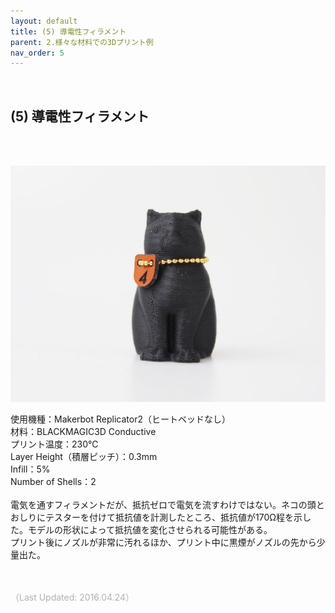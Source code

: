 ```yaml
---
layout: default
title: (5) 導電性フィラメント
parent: 2.様々な材料での3Dプリント例
nav_order: 5
---
```


<br>

## (5) 導電性フィラメント
<br><br>

<p><img src="assets/03/04.jpg"/></p>

使用機種：Makerbot Replicator2（ヒートベッドなし）<br>
材料：BLACKMAGIC3D Conductive<br>
プリント温度：230℃<br>
Layer Height（積層ピッチ）：0.3mm<br>
Infill：5%<br>
Number of Shells：2<br>
<br>
電気を通すフィラメントだが、抵抗ゼロで電気を流すわけではない。ネコの頭とおしりにテスターを付けて抵抗値を計測したところ、抵抗値が170Ω程を示した。モデルの形状によって抵抗値を変化させられる可能性がある。<br>
プリント後にノズルが非常に汚れるほか、プリント中に黒煙がノズルの先から少量出た。
<br><br><br>

<span style="color: #B2B2B2">
（Last Updated: 2016.04.24）
</span>
